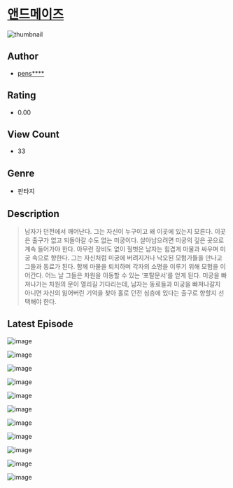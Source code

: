 # [앤드메이즈](https://comic.naver.com/challenge/list?titleId=810718)
![thumbnail](https://image-comic.pstatic.net/user_contents_data/challenge_comic/2023/05/24/upload_3702302166362371171_480x623.jpeg)

## Author
- [pens****](https://comic.naver.com/artistTitle?id=367035)

## Rating
- 0.00

## View Count
- 33

## Genre
- 판타지

## Description
> 남자가 던전에서 깨어난다. 그는 자신이 누구이고 왜 이곳에 있는지 모른다. 이곳은 출구가 없고 되돌아갈 수도 없는 미궁이다. 살아남으려면 미궁의 깊은 곳으로 계속 들어가야 한다. 아무런 장비도 없이 헐벗은 남자는 힘겹게 마물과 싸우며 미궁 속으로 향한다. 그는 자신처럼 미궁에 버려지거나 낙오된 모험가들을 만나고 그들과 동료가 된다. 함께 마물을 퇴치하며 각자의 소명을 이루기 위해 모험을 이어간다. 어느 날 그들은 차원을 이동할 수 있는 ‘포탈문서’를 얻게 된다. 미궁을 빠져나가는 차원의 문이 열리길 기다리는데, 남자는 동료들과 미궁을 빠져나갈지 아니면 자신의 잃어버린 기억을 찾아 홀로 던전 심층에 있다는 출구로 향할지 선택해야 한다.


## Latest Episode
![image](https://image-comic.pstatic.net/user_contents_data/challenge_comic/2023/05/24/367035/upload_3833518090112885089.jpeg)

![image](https://image-comic.pstatic.net/user_contents_data/challenge_comic/2023/05/24/367035/upload_7075492806834729061.jpeg)

![image](https://image-comic.pstatic.net/user_contents_data/challenge_comic/2023/05/24/367035/upload_7221014248807621943.jpeg)

![image](https://image-comic.pstatic.net/user_contents_data/challenge_comic/2023/05/24/367035/upload_7233683907604145249.jpeg)

![image](https://image-comic.pstatic.net/user_contents_data/challenge_comic/2023/05/24/367035/upload_3689403778260427363.jpeg)

![image](https://image-comic.pstatic.net/user_contents_data/challenge_comic/2023/05/24/367035/upload_7162192793948927032.jpeg)

![image](https://image-comic.pstatic.net/user_contents_data/challenge_comic/2023/05/24/367035/upload_7161341772050030946.jpeg)

![image](https://image-comic.pstatic.net/user_contents_data/challenge_comic/2023/05/24/367035/upload_4048843148812116833.jpeg)

![image](https://image-comic.pstatic.net/user_contents_data/challenge_comic/2023/05/24/367035/upload_3618473406224282213.jpeg)

![image](https://image-comic.pstatic.net/user_contents_data/challenge_comic/2023/05/24/367035/upload_3832907654178746674.jpeg)

![image](https://image-comic.pstatic.net/user_contents_data/challenge_comic/2023/05/24/367035/upload_3846748323732349492.jpeg)
